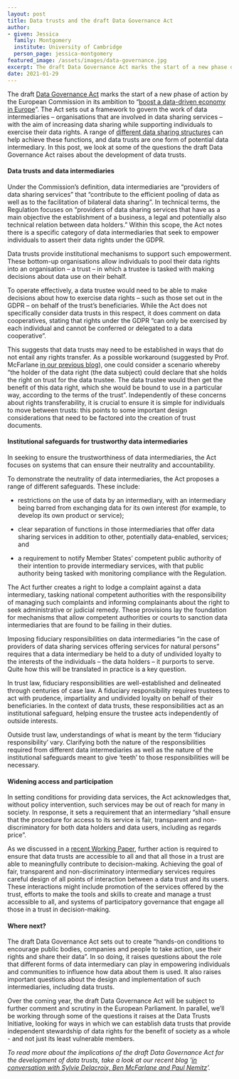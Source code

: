 ```yaml
---
layout: post
title: Data trusts and the draft Data Governance Act
author: 
- given: Jessica
  family: Montgomery
  institute: University of Cambridge
  person_page: jessica-montgomery
featured_image: /assets/images/data-governance.jpg
excerpt: The draft Data Governance Act marks the start of a new phase of action by the European Commission in its ambition to “boost a data-driven economy in Europe”. The Act sets out a framework to govern the work of data intermediaries – organisations that are involved in data sharing services – with the aim of increasing data sharing while supporting individuals to exercise their data rights. In this post, we look at some of the questions the Act raises about the development of data trusts.
date: 2021-01-29
---
```


The draft [Data Governance
Act](https://ec.europa.eu/digital-single-market/en/news/proposal-regulation-european-data-governance-data-governance-act) marks
the start of a new phase of action by the European Commission in its
ambition to “[boost a data-driven economy in
Europe](https://ec.europa.eu/commission/commissioners/2019-2024/vestager/announcements/speech-executive-vice-president-margrethe-vestager-data-governance-act-and-action-plan-intellectual_en)”.
The Act sets out a framework to govern the work of data intermediaries –
organisations that are involved in data sharing services – with the aim
of increasing data sharing while supporting individuals to exercise
their data rights. A range of [different data sharing
structures](https://datatrusts.uk/blogs/selectingdatastructures) can
help achieve these functions, and data trusts are one form of potential
data intermediary. In this post, we look at some of the questions the
draft Data Governance Act raises about the development of data trusts. 

#### Data trusts and data intermediaries 

Under the Commission’s definition, data intermediaries are “providers of
data sharing services” that “contribute to the efficient pooling of data
as well as to the facilitation of bilateral data sharing”. In technical
terms, the Regulation focuses on “providers of data sharing services
that have as a main objective the establishment of a business, a legal
and potentially also technical relation between data holders.” Within
this scope, the Act notes there is a specific category of data
intermediaries that seek to empower individuals to assert their data
rights under the GDPR. 

Data trusts provide institutional mechanisms to support such
empowerment. These bottom-up organisations allow individuals to pool
their data rights into an organisation – a trust – in which a trustee is
tasked with making decisions about data use on their behalf. 

To operate effectively, a data trustee would need to be able to make
decisions about how to exercise data rights – such as those set out in
the GDPR – on behalf of the trust’s beneficiaries. While the Act does
not specifically consider data trusts in this respect, it does comment
on data cooperatives, stating that rights under the GDPR “can only be
exercised by each individual and cannot be conferred or delegated to a
data cooperative”. 

This suggests that data trusts may need to be established in ways that
do not entail any rights transfer. As a possible workaround (suggested
by Prof. McFarlane [in our previous
blog](https://datatrusts.uk/blogs/understanding-the-data-governance-act-in-conversation-with-sylvie-delacroix-ben-mcfarlane-and-paul-nemitz)),
one could consider a scenario whereby “the holder of the data right (the
data subject) could declare that she holds the right on trust for the
data trustee. The data trustee would then get the benefit of this data
right, which she would be bound to use in a particular way, according to
the terms of the trust”. Independently of these concerns about rights
transferability, it is crucial to ensure it is simple for individuals to
move between trusts: this points to some important design considerations
that need to be factored into the creation of trust documents.

#### Institutional safeguards for trustworthy data intermediaries

In seeking to ensure the trustworthiness of data intermediaries, the Act
focuses on systems that can ensure their neutrality and accountability. 

To demonstrate the neutrality of data intermediaries, the Act proposes a
range of different safeguards. These include:

- restrictions on the use of data by an intermediary, with an
  intermediary being barred from exchanging data for its own interest
  (for example, to develop its own product or service); 

- clear separation of functions in those intermediaries that offer data
  sharing services in addition to other, potentially data-enabled,
  services; and 

- a requirement to notify Member States’ competent public authority of
  their intention to provide intermediary services, with that public
  authority being tasked with monitoring compliance with the Regulation.

The Act further creates a right to lodge a complaint against a data
intermediary, tasking national competent authorities with the
responsibility of managing such complaints and informing complainants
about the right to seek administrative or judicial remedy. These
provisions lay the foundation for mechanisms that allow competent
authorities or courts to sanction data intermediaries that are found to
be failing in their duties.    

Imposing fiduciary responsibilities on data intermediaries “in the case
of providers of data sharing services offering services for natural
persons” requires that a data intermediary be held to a duty of
undivided loyalty to the interests of the individuals – the data holders
– it purports to serve. Quite how this will be translated in practice is
a key question. 

In trust law, fiduciary responsibilities are well-established and
delineated through centuries of case law. A fiduciary responsibility
requires trustees to act with prudence, impartiality and undivided
loyalty on behalf of their beneficiaries. In the context of data trusts,
these responsibilities act as an institutional safeguard, helping ensure
the trustee acts independently of outside interests. 

Outside trust law, understandings of what is meant by the term
‘fiduciary responsibility’ vary. Clarifying both the nature of the
responsibilities required from different data intermediaries as well as
the nature of the institutional safeguards meant to give ‘teeth’ to
those responsibilities will be necessary.

#### Widening access and participation

In setting conditions for providing data services, the Act acknowledges
that, without policy intervention, such services may be out of reach for
many in society. In response, it sets a requirement that an intermediary
“shall ensure that the procedure for access to its service is fair,
transparent and non-discriminatory for both data holders and data users,
including as regards price”. 

As we discussed in a [recent Working
Paper](https://static1.squarespace.com/static/5e3b09f0b754a35dcb4111ce/t/5fdb21f9537b3a6ff2315429/1608196603713/Working+Paper+1+-+data+trusts+-+from+theory+to+practice.pdf),
further action is required to ensure that data trusts are accessible to
all and that all those in a trust are able to meaningfully contribute to
decision-making. Achieving the goal of fair, transparent and
non-discriminatory intermediary services requires careful design of all
points of interaction between a data trust and its users. These
interactions might include promotion of the services offered by the
trust, efforts to make the tools and skills to create and manage a trust
accessible to all, and systems of participatory governance that engage
all those in a trust in decision-making.  

#### Where next?

The draft Data Governance Act sets out to create “hands-on conditions to
encourage public bodies, companies and people to take action, use their
rights and share their data”. In so doing, it raises questions about the
role that different forms of data intermediary can play in empowering
individuals and communities to influence how data about them is used. It
also raises important questions about the design and implementation of
such intermediaries, including data trusts. 

Over the coming year, the draft Data Governance Act will be subject to
further comment and scrutiny in the European Parliament. In parallel,
we’ll be working through some of the questions it raises at the Data
Trusts Initiative, looking for ways in which we can establish data
trusts that provide independent stewardship of data rights for the
benefit of society as a whole - and not just its least vulnerable
members.

*To read more about the implications of the draft Data Governance Act
for the development of data trusts, take a look at our recent blog
‘[in conversation with Sylvie
Delacroix, Ben McFarlane and Paul Nemitz](https://datatrusts.uk/blogs/understanding-the-data-governance-act-in-conversation-with-sylvie-delacroix-ben-mcfarlane-and-paul-nemitz)’.*
